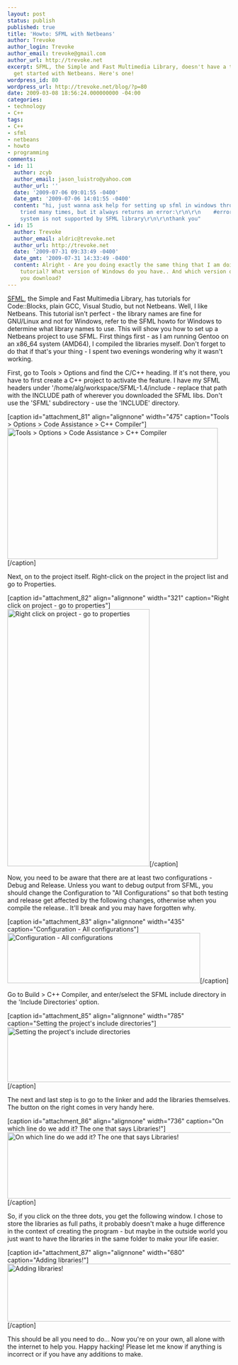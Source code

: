 ```yaml
---
layout: post
status: publish
published: true
title: 'Howto: SFML with Netbeans'
author: Trevoke
author_login: Trevoke
author_email: trevoke@gmail.com
author_url: http://trevoke.net
excerpt: SFML, the Simple and Fast Multimedia Library, doesn't have a tutorial to
  get started with Netbeans. Here's one!
wordpress_id: 80
wordpress_url: http://trevoke.net/blog/?p=80
date: 2009-03-08 18:56:24.000000000 -04:00
categories:
- technology
- C++
tags:
- C++
- sfml
- netbeans
- howto
- programming
comments:
- id: 11
  author: zcyb
  author_email: jason_luistro@yahoo.com
  author_url: ''
  date: '2009-07-06 09:01:55 -0400'
  date_gmt: '2009-07-06 14:01:55 -0400'
  content: "hi, just wanna ask help for setting up sfml in windows through netbeans\r\ni
    tried many times, but it always returns an error:\r\n\r\n    #error This operating
    system is not supported by SFML library\r\n\r\nthank you"
- id: 15
  author: Trevoke
  author_email: aldric@trevoke.net
  author_url: http://trevoke.net
  date: '2009-07-31 09:33:49 -0400'
  date_gmt: '2009-07-31 14:33:49 -0400'
  content: Alright - Are you doing exactly the same thing that I am doing in this
    tutorial? What version of Windows do you have.. And which version of SFML did
    you download?
---
```

<a href="http://www.sfml-dev.org/index.php">SFML</a>, the Simple and Fast Multimedia Library, has tutorials for Code::Blocks, plain GCC, Visual Studio, but not Netbeans. Well, I like Netbeans. This tutorial isn't perfect - the library names are fine for GNU/Linux and not for Windows, refer to the SFML howto for Windows to determine what library names to use. This will show you how to set up a Netbeans project to use SFML.<a id="more"></a><a id="more-80"></a>
First things first - as I am running Gentoo on an x86_64 system (AMD64), I compiled the libraries myself. Don't forget to do that if that's your thing - I spent two evenings wondering why it wasn't working.

First, go to Tools &gt; Options and find the C/C++ heading. If it's not there, you have to first create a C++ project to activate the feature. I have my SFML headers under '/home/alg/workspace/SFML-1.4/include - replace that path with the INCLUDE path of wherever you downloaded the SFML libs. Don't use the 'SFML' subdirectory - use the 'INCLUDE' directory.

[caption id="attachment_81" align="alignnone" width="475" caption="Tools &gt; Options &gt; Code Assistance &gt; C++ Compiler"]<a href="http://trevoke.net/blog/wp-content/uploads/2009/03/001.jpg"><img class="size-full wp-image-81" title="Enabling Code Assistance" src="http://trevoke.net/blog/wp-content/uploads/2009/03/001.jpg" alt="Tools &gt; Options &gt; Code Assistance &gt; C++ Compiler" width="475" height="295" /></a>[/caption]

Next, on to the project itself. Right-click on the project in the project list and go to Properties.

[caption id="attachment_82" align="alignnone" width="321" caption="Right click on project - go to properties"]<a href="http://trevoke.net/blog/wp-content/uploads/2009/03/002.jpg"><img class="size-full wp-image-82" title="Project Properties" src="http://trevoke.net/blog/wp-content/uploads/2009/03/002.jpg" alt="Right click on project - go to properties" width="321" height="579" /></a>[/caption]

Now, you need to be aware that there are at least two configurations - Debug and Release. Unless you want to debug output from SFML, you should change the Configuration to "All Configurations" so that both testing and release get affected by the following changes, otherwise when you compile the release.. It'll break and you may have forgotten why.

[caption id="attachment_83" align="alignnone" width="435" caption="Configuration - All configurations"]<a href="http://trevoke.net/blog/wp-content/uploads/2009/03/004.jpg"><img class="size-full wp-image-83" title="Configuration  - All Configurations." src="http://trevoke.net/blog/wp-content/uploads/2009/03/004.jpg" alt="Configuration - All configurations" width="435" height="113" /></a>[/caption]

Go to Build &gt; C++ Compiler, and enter/select the SFML include directory in the 'Include Directories' option.

[caption id="attachment_85" align="alignnone" width="785" caption="Setting the project&#39;s include directories"]<a href="http://trevoke.net/blog/wp-content/uploads/2009/03/003.jpg"><img class="size-full wp-image-85" title="Project include directories" src="http://trevoke.net/blog/wp-content/uploads/2009/03/003.jpg" alt="Setting the project's include directories" width="785" height="124" /></a>[/caption]

The next and last step is to go to the linker and add the libraries themselves. The button on the right comes in very handy here.

[caption id="attachment_86" align="alignnone" width="736" caption="On which line do we add it? The one that says Libraries!"]<a href="http://trevoke.net/blog/wp-content/uploads/2009/03/005a.jpg"><img class="size-full wp-image-86" title="Linker window" src="http://trevoke.net/blog/wp-content/uploads/2009/03/005a.jpg" alt="On which line do we add it? The one that says Libraries!" width="736" height="149" /></a>[/caption]

So, if you click on the three dots, you get the following window. I chose to store the libraries as full paths, it probably doesn't make a huge difference in the context of creating the program - but maybe in the outside world you just want to have the libraries in the same folder to make your life easier.

[caption id="attachment_87" align="alignnone" width="680" caption="Adding libraries!"]<a href="http://trevoke.net/blog/wp-content/uploads/2009/03/005b.jpg"><img class="size-full wp-image-87" title="Where the libraries are" src="http://trevoke.net/blog/wp-content/uploads/2009/03/005b.jpg" alt="Adding libraries!" width="680" height="130" /></a>[/caption]

This should be all you need to do... Now you're on your own, all alone with the internet to help you. Happy hacking! Please let me know if anything is incorrect or if you have any additions to make.
